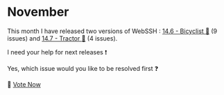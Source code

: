 # November
This month I have released two versions of WebSSH : [14.6 - Bicyclist :bicyclist:](/documentation/changelog/14.6/) (9 issues) and [14.7 - Tractor :tractor:](/documentation/changelog/14.7/) (4 issues).

I need your help for next releases :exclamation: 

Yes, which issue would you like to be resolved first :question:

:postbox: [Vote Now](/issue-polling)